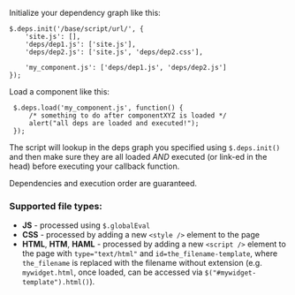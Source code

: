 Initialize your dependency graph like this:

    $.deps.init('/base/script/url/', {
        'site.js': [],
        'deps/dep1.js': ['site.js'],
        'deps/dep2.js': ['site.js', 'deps/dep2.css'],

        'my_component.js': ['deps/dep1.js', 'deps/dep2.js']
    });

 Load a component like this:

     $.deps.load('my_component.js', function() {
         /* something to do after componentXYZ is loaded */
         alert("all deps are loaded and executed!");
     });

The script will lookup in the deps graph you specified using `$.deps.init()` and then make sure they are all loaded *AND* executed (or link-ed in the head) before executing your callback function.

Dependencies and execution order are guaranteed.

### Supported file types:

* **JS** - processed using `$.globalEval`
* **CSS** - processed by adding a new `<style />` element to the page
* **HTML**, **HTM**, **HAML** - processed by adding a new `<script />` element to the page with `type="text/html"` and `id=the_filename-template`, where `the_filename` is replaced with the filename without extension (e.g. `mywidget.html`, once loaded, can be accessed via `$("#mywidget-template").html()`).


